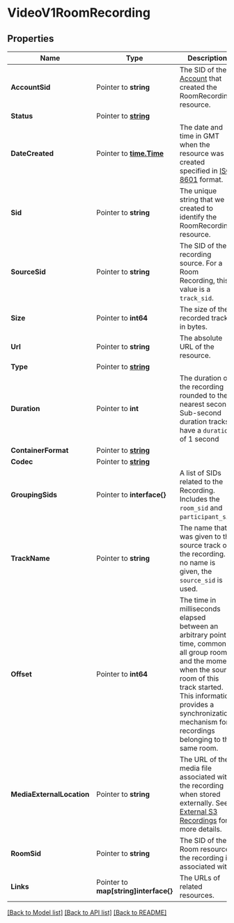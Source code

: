 # VideoV1RoomRecording

## Properties

Name | Type | Description | Notes
------------ | ------------- | ------------- | -------------
**AccountSid** | Pointer to **string** | The SID of the [Account](https://www.twilio.com/docs/iam/api/account) that created the RoomRecording resource. |
**Status** | Pointer to [**string**](RoomRecordingEnumStatus.md) |  |
**DateCreated** | Pointer to [**time.Time**](time.Time.md) | The date and time in GMT when the resource was created specified in [ISO 8601](https://en.wikipedia.org/wiki/ISO_8601) format. |
**Sid** | Pointer to **string** | The unique string that we created to identify the RoomRecording resource. |
**SourceSid** | Pointer to **string** | The SID of the recording source. For a Room Recording, this value is a `track_sid`. |
**Size** | Pointer to **int64** | The size of the recorded track in bytes. |
**Url** | Pointer to **string** | The absolute URL of the resource. |
**Type** | Pointer to [**string**](RoomRecordingEnumType.md) |  |
**Duration** | Pointer to **int** | The duration of the recording rounded to the nearest second. Sub-second duration tracks have a `duration` of 1 second |
**ContainerFormat** | Pointer to [**string**](RoomRecordingEnumFormat.md) |  |
**Codec** | Pointer to [**string**](RoomRecordingEnumCodec.md) |  |
**GroupingSids** | Pointer to **interface{}** | A list of SIDs related to the Recording. Includes the `room_sid` and `participant_sid`. |
**TrackName** | Pointer to **string** | The name that was given to the source track of the recording. If no name is given, the `source_sid` is used. |
**Offset** | Pointer to **int64** | The time in milliseconds elapsed between an arbitrary point in time, common to all group rooms, and the moment when the source room of this track started. This information provides a synchronization mechanism for recordings belonging to the same room. |
**MediaExternalLocation** | Pointer to **string** | The URL of the media file associated with the recording when stored externally. See [External S3 Recordings](/docs/video/api/external-s3-recordings) for more details. |
**RoomSid** | Pointer to **string** | The SID of the Room resource the recording is associated with. |
**Links** | Pointer to **map[string]interface{}** | The URLs of related resources. |

[[Back to Model list]](../README.md#documentation-for-models) [[Back to API list]](../README.md#documentation-for-api-endpoints) [[Back to README]](../README.md)


